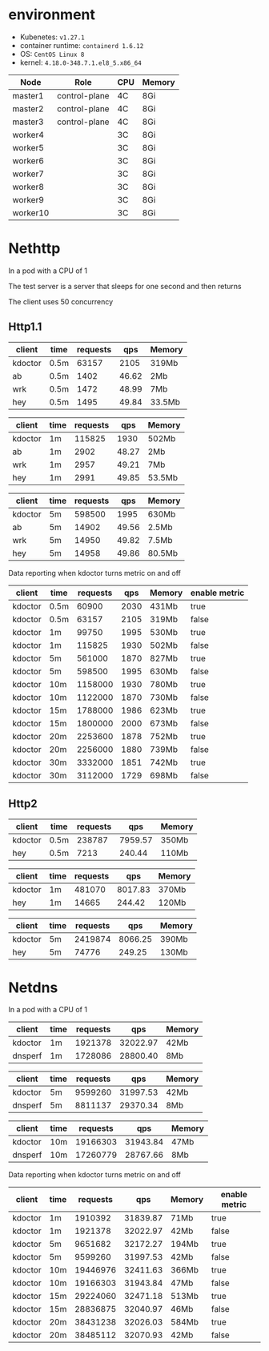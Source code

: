 
# environment
- Kubenetes: `v1.27.1`
- container runtime: `containerd 1.6.12`
- OS: `CentOS Linux 8`
- kernel: `4.18.0-348.7.1.el8_5.x86_64`

| Node     | Role          | CPU  | Memory |
| -------- | ------------- | ---- | ------ |
| master1  | control-plane | 4C   | 8Gi    |
| master2  | control-plane | 4C   | 8Gi    |
| master3  | control-plane | 4C   | 8Gi    |
| worker4  |               | 3C   | 8Gi    |
| worker5  |               | 3C   | 8Gi    |
| worker6  |               | 3C   | 8Gi    |
| worker7  |               | 3C   | 8Gi    |
| worker8  |               | 3C   | 8Gi    |
| worker9  |               | 3C   | 8Gi    |
| worker10 |               | 3C   | 8Gi    |

# Nethttp

In a pod with a CPU of 1

The test server is a server that sleeps for one second and then returns

The client uses 50 concurrency

## Http1.1

| client  | time | requests | qps   | Memory |
|---------|------|----------|-------|--------|
| kdoctor | 0.5m | 63157    | 2105  | 319Mb  |
| ab      | 0.5m | 1402     | 46.62 | 2Mb    |
| wrk     | 0.5m | 1472     | 48.99 | 7Mb    |
| hey     | 0.5m | 1495     | 49.84 | 33.5Mb |


| client  | time | requests  | qps   | Memory |
|---------|------|-----------|-------|--------|
| kdoctor | 1m   | 115825    | 1930  | 502Mb  |
| ab      | 1m   | 2902      | 48.27 | 2Mb    |
| wrk     | 1m   | 2957      | 49.21 | 7Mb    |
| hey     | 1m   | 2991      | 49.85 | 53.5Mb |

| client  | time | requests | qps   | Memory |
|---------|------|----------|-------|--------|
| kdoctor | 5m   | 598500   | 1995  | 630Mb  |
| ab      | 5m   | 14902    | 49.56 | 2.5Mb  |
| wrk     | 5m   | 14950    | 49.82 | 7.5Mb  |
| hey     | 5m   | 14958    | 49.86 | 80.5Mb |


Data reporting when kdoctor turns metric on and off

| client  | time | requests | qps  | Memory | enable metric |
|---------|------|----------|------|--------|---------------|
| kdoctor | 0.5m | 60900    | 2030 | 431Mb  | true          |
| kdoctor | 0.5m | 63157    | 2105 | 319Mb  | false         |
| kdoctor | 1m   | 99750    | 1995 | 530Mb  | true          |
| kdoctor | 1m   | 115825   | 1930 | 502Mb  | false         |
| kdoctor | 5m   | 561000   | 1870 | 827Mb  | true          |
| kdoctor | 5m   | 598500   | 1995 | 630Mb  | false         |
| kdoctor | 10m  | 1158000  | 1930 | 780Mb  | true          |
| kdoctor | 10m  | 1122000  | 1870 | 730Mb  | false         |
| kdoctor | 15m  | 1788000  | 1986 | 623Mb  | true          |
| kdoctor | 15m  | 1800000  | 2000 | 673Mb  | false         |
| kdoctor | 20m  | 2253600  | 1878 | 752Mb  | true          |
| kdoctor | 20m  | 2256000  | 1880 | 739Mb  | false         |
| kdoctor | 30m  | 3332000  | 1851 | 742Mb  | true          |
| kdoctor | 30m  | 3112000  | 1729 | 698Mb  | false         |


## Http2

| client  | time | requests | qps     | Memory |
|---------|------|----------|---------|--------|
| kdoctor | 0.5m | 238787   | 7959.57 | 350Mb  |
| hey     | 0.5m | 7213     | 240.44  | 110Mb  |

| client  | time | requests | qps      | Memory |
|---------|------|----------|----------|--------|
| kdoctor | 1m   | 481070   | 8017.83  | 370Mb  |
| hey     | 1m   | 14665    | 244.42   | 120Mb  |

| client  | time | requests | qps      | Memory |
|---------|------|----------|----------|--------|
| kdoctor | 5m   | 2419874  | 8066.25  | 390Mb  |
| hey     | 5m   | 74776    | 249.25   | 130Mb  |


# Netdns

In a pod with a CPU of 1

| client  | time | requests | qps      | Memory |
|---------|------|----------|----------|--------|
| kdoctor | 1m   | 1921378  | 32022.97 | 42Mb   |
| dnsperf | 1m   | 1728086  | 28800.40 | 8Mb    |

| client  | time | requests | qps      | Memory |
|---------|------|----------|----------|--------|
| kdoctor | 5m   | 9599260  | 31997.53 | 42Mb   |
| dnsperf | 5m   | 8811137  | 29370.34 | 8Mb    |

| client  | time | requests  | qps      | Memory |
|---------|------|-----------|----------|--------|
| kdoctor | 10m  | 19166303  | 31943.84 | 47Mb   |
| dnsperf | 10m  | 17260779  | 28767.66 | 8Mb    |

Data reporting when kdoctor turns metric on and off

| client  | time | requests | qps      | Memory | enable metric |
|---------|------|----------|----------|--------|---------------|
| kdoctor | 1m   | 1910392  | 31839.87 | 71Mb   | true          |
| kdoctor | 1m   | 1921378  | 32022.97 | 42Mb   | false         |
| kdoctor | 5m   | 9651682  | 32172.27 | 194Mb  | true          |
| kdoctor | 5m   | 9599260  | 31997.53 | 42Mb   | false         |
| kdoctor | 10m  | 19446976 | 32411.63 | 366Mb  | true          |
| kdoctor | 10m  | 19166303 | 31943.84 | 47Mb   | false         |
| kdoctor | 15m  | 29224060 | 32471.18 | 513Mb  | true          |
| kdoctor | 15m  | 28836875 | 32040.97 | 46Mb   | false         |
| kdoctor | 20m  | 38431238 | 32026.03 | 584Mb  | true          |
| kdoctor | 20m  | 38485112 | 32070.93 | 42Mb   | false         |